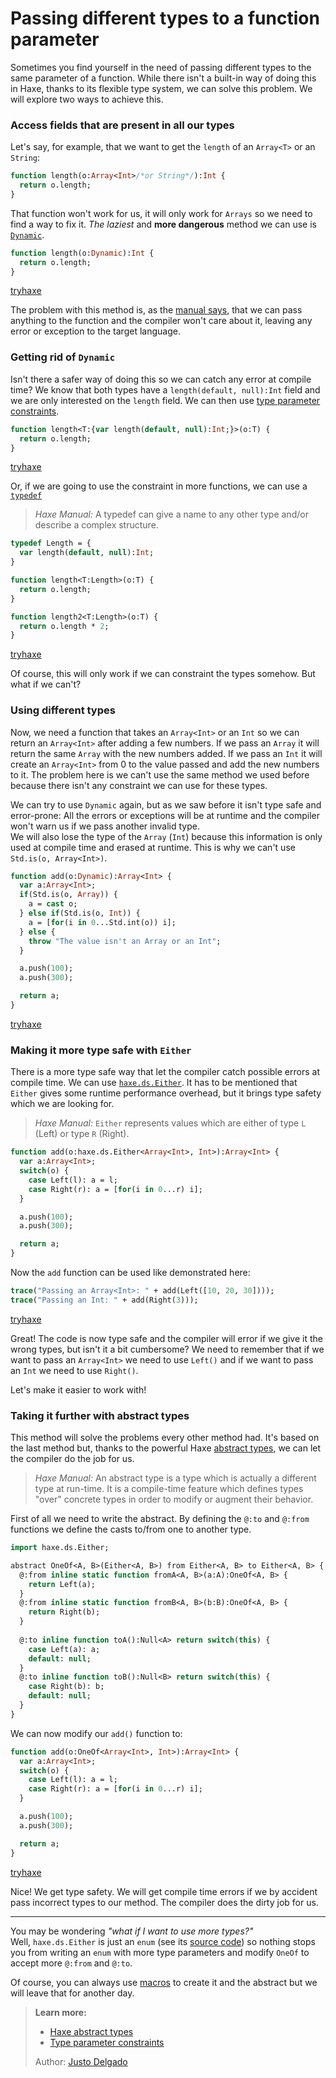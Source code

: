 [tags]: / "enum,abstract-type,pattern-matching,type-parameter,type-parameter-constraint"

# Passing different types to a function parameter

Sometimes you find yourself in the need of passing different types to the same parameter of a function. While there isn't a built-in way of doing this in Haxe, thanks to its flexible type system, we can solve this problem. We will explore two ways to achieve this.

### Access fields that are present in all our types

Let's say, for example, that we want to get the `length` of an `Array<T>` or an `String`:

```haxe
function length(o:Array<Int>/*or String*/):Int {
  return o.length;
}
```

That function won't work for us, it will only work for `Arrays` so we need to find a way to fix it. *The laziest* and **more dangerous** method we can use is [`Dynamic`](http://api.haxe.org/Dynamic.html).

```haxe
function length(o:Dynamic):Int {
  return o.length;
}
```

[tryhaxe](http://try.haxe.org/embed/1639D)

The problem with this method is, as the [manual says](http://haxe.org/manual/types-dynamic.html), that we can pass anything to the function and the compiler won't care about it, leaving any error or exception to the target language. 

### Getting rid of `Dynamic`

Isn't there a safer way of doing this so we can catch any error at compile time? We know that both types have a `length(default, null):Int` field and we are only interested on the `length` field. We can then use [type parameter constraints](http://haxe.org/manual/type-system-type-parameter-constraints.html).

```haxe
function length<T:{var length(default, null):Int;}>(o:T) {
  return o.length;
}
```

[tryhaxe](http://try.haxe.org/embed/840Cf)

Or, if we are going to use the constraint in more functions, we can use a [`typedef`](http://haxe.org/manual/type-system-typedef.html)

> _Haxe Manual:_ A typedef can give a name to any other type and/or describe a complex structure.

```haxe
typedef Length = {
  var length(default, null):Int;
}

function length<T:Length>(o:T) {
  return o.length;
}

function length2<T:Length>(o:T) {
  return o.length * 2;
}
```

[tryhaxe](http://try.haxe.org/embed/530F7)

Of course, this will only work if we can constraint the types somehow. But what if we can't?

### Using different types

Now, we need a function that takes an `Array<Int>` or an `Int` so we can return an `Array<Int>` after adding a few numbers. 
If we pass an `Array` it will return the same `Array` with the new numbers added. 
If we pass an `Int` it will create an `Array<Int>` from 0 to the value passed and add the new numbers to it. 
The problem here is we can't use the same method we used before because there isn't any constraint we can use for these types.

We can try to use `Dynamic` again, but as we saw before it isn't type safe and error-prone: All the errors or exceptions will be at runtime and the compiler won't warn us if we pass another invalid type.  
We will also lose the type of the `Array` (`Int`) because this information is only used at compile time and erased at runtime. This is why we can't use `Std.is(o, Array<Int>)`.

```haxe
function add(o:Dynamic):Array<Int> {
  var a:Array<Int>;
  if(Std.is(o, Array)) {
    a = cast o;
  } else if(Std.is(o, Int)) {
    a = [for(i in 0...Std.int(o)) i];
  } else {
    throw "The value isn't an Array or an Int";
  }

  a.push(100);
  a.push(300);

  return a;
}
```

[tryhaxe](http://try.haxe.org/embed/a2c00)

### Making it more type safe with `Either` 

There is a more type safe way that let the compiler catch possible errors at compile time. 
We can use [`haxe.ds.Either`](http://api.haxe.org/haxe/ds/Either.html).
It has to be mentioned that `Either` gives some runtime performance overhead, but it brings type safety which we are looking for.

> _Haxe Manual:_ `Either` represents values which are either of type `L` (Left) or type `R` (Right).

```haxe
function add(o:haxe.ds.Either<Array<Int>, Int>):Array<Int> {
  var a:Array<Int>;
  switch(o) {
    case Left(l): a = l;
    case Right(r): a = [for(i in 0...r) i];
  }

  a.push(100);
  a.push(300);

  return a;
}
```

Now the `add` function can be used like demonstrated here:

```haxe
trace("Passing an Array<Int>: " + add(Left([10, 20, 30])));
trace("Passing an Int: " + add(Right(3)));
```

[tryhaxe](http://try.haxe.org/embed/6dA36)

Great! The code is now type safe and the compiler will error if we give it the wrong types, but isn't it a bit cumbersome?
We need to remember that if we want to pass an `Array<Int>` we need to use `Left()` and if we want to pass an `Int` we need to use `Right()`.

Let's make it easier to work with!

### Taking it further with abstract types

This method will solve the problems every other method had. It's based on the last method but, thanks to the powerful Haxe [abstract types](http://haxe.org/manual/types-abstract.html), we can let the compiler do the job for us.

> _Haxe Manual:_ An abstract type is a type which is actually a different type at run-time. It is a compile-time feature which defines types "over" concrete types in order to modify or augment their behavior.

First of all we need to write the abstract. By defining the `@:to` and `@:from` functions we define the casts to/from one to another type. 

```haxe
import haxe.ds.Either;

abstract OneOf<A, B>(Either<A, B>) from Either<A, B> to Either<A, B> {
  @:from inline static function fromA<A, B>(a:A):OneOf<A, B> {
    return Left(a);
  }
  @:from inline static function fromB<A, B>(b:B):OneOf<A, B> {
    return Right(b);  
  } 
    
  @:to inline function toA():Null<A> return switch(this) {
    case Left(a): a; 
    default: null;
  }
  @:to inline function toB():Null<B> return switch(this) {
    case Right(b): b;
    default: null;
  }
}
```

We can now modify our `add()` function to:

```haxe
function add(o:OneOf<Array<Int>, Int>):Array<Int> {
  var a:Array<Int>;
  switch(o) {
    case Left(l): a = l;
    case Right(r): a = [for(i in 0...r) i];
  }

  a.push(100);
  a.push(300);

  return a;
}
```

[tryhaxe](http://try.haxe.org/embed/4f2Dd)

Nice! We get type safety. 
We will get compile time errors if we by accident pass incorrect types to our method. 
The compiler does the dirty job for us. 

---

You may be wondering _"what if I want to use more types?"_  
Well, `haxe.ds.Either` is just an `enum` (see its [source code](https://github.com/HaxeFoundation/haxe/blob/development/std/haxe/ds/Either.hx)) so nothing stops you from writing an `enum` with more type parameters and modify `OneOf` to accept more `@:from` and `@:to`. 

Of course, you can always use [macros](http://haxe.org/manual/macro.html) to create it and the abstract but we will leave that for another day.


> **Learn more:**
> 
> * [Haxe abstract types](http://haxe.org/manual/types-abstract.html)
> * [Type parameter constraints](http://haxe.org/manual/type-system-type-parameter-constraints.html)
> 
> Author: [Justo Delgado](https://github.com/mrcdk)

